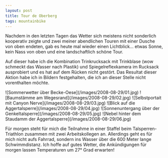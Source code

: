 ```yaml
---
layout: post
title: Tour de Oberberg
tags: mountainbike
---
```


Nachdem in den letzten Tagen das Wetter sich meistens nicht sonderlich kooperativ zeigte und zwei meiner abendlichen Touren mit einer Dusche von oben endeten, gab es heute mal wieder einen Lichtblick… etwas Sonne, kein Nass von oben und eine landschaftlich schöne Tour.

Auf dieser habe ich die Kombination Trinkrucksack mit Trinkblase (wow schmeckt das Wasser nach Plastik) und Spiegelreflexkamera im Rucksack ausprobiert und es hat auf dem Rücken nicht gestört. Das Resultat dieser Aktion habe ich in Bildern festgehalten, die ich an dieser Stelle nicht vorenthalten möchte.

<div class="gallery" markdown="1">
![Sommerwetter über Becke-Oese](/images/2008-08-29/01.jpg)
![Baumstämme am Wegesrand](/images/2008-08-29/02.jpg)
![Selbstportait mit Canyon Nerve](/images/2008-08-29/03.jpg)
![Blick auf die Aggertalsperre](/images/2008-08-29/04.jpg)
![Sonnenuntergang über der Genkeltalsperre](/images/2008-08-29/05.jpg)
![Nebel hinter dem Staudamm der Aggertalsperre](/images/2008-08-29/06.jpg)
</div>

Für morgen steht für mich die Teilnahme in einer Staffel beim Talsperren-Triathlon zusammen mit zwei Arbeitskollegen an. Allerdings geht es für mich nicht aufs Fahrrad, sondern ins Wasser über die 600 Meter lange Schwimmdistanz. Ich hoffe auf gutes Wetter, die Ankündigungen für morgen lassen Temperaturen um 27° Grad erwarten!
